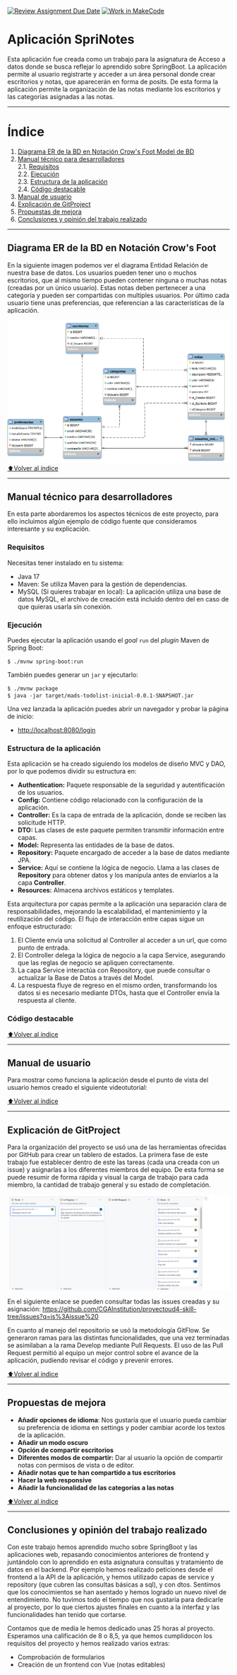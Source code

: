 [![Review Assignment Due Date](https://classroom.github.com/assets/deadline-readme-button-22041afd0340ce965d47ae6ef1cefeee28c7c493a6346c4f15d667ab976d596c.svg)](https://classroom.github.com/a/0a0_p58R)
[![Work in MakeCode](https://classroom.github.com/assets/work-in-make-code-8824cc13a1a3f34ffcd245c82f0ae96fdae6b7d554b6539aec3a03a70825519c.svg)](https://classroom.github.com/online_ide?assignment_repo_id=18039946&assignment_repo_type=AssignmentRepo)

# Aplicación SpriNotes

Esta aplicación fue creada como un trabajo para la asignatura de Acceso a datos donde se busca reflejar lo aprendido sobre SpringBoot.
La aplicación permite al usuario registrarte y acceder a un área personal donde crear escritorios y notas, que aparecerán en forma de posits.
De esta forma la aplicación permite la organización de las notas mediante los escritorios y las categorías asignadas a las notas.

___
# Índice

1. [Diagrama ER de la BD en Notación Crow's Foot Model de BD](#diagrama-er-de-la-bd-en-notación-crows-foot)
1. [Manual técnico para desarrolladores](#manual-técnico-para-desarrolladores) <br>
   2.1. [Requisitos](#requisitos)<br>
   2.2. [Ejecución](#ejecución)<br>
   2.3. [Estructura de la aplicación](#estructura-de-la-aplicación)<br>
   2.4. [Código destacable](#código-destacable)
2. [Manual de usuario](#manual-de-usuario)
1. [Explicación de GitProject](#explicación-de-gitproject)
1. [Propuestas de mejora](#propuestas-de-mejora)
1. [Conclusiones y opinión del trabajo realizado](#conclusiones-y-opinión-del-trabajo-realizado)
___
## Diagrama ER de la BD en Notación Crow's Foot
En la siguiente imagen podemos ver el diagrama Entidad Relación de nuestra base de datos.
Los usuarios pueden tener uno o muchos escritorios, que al mismo tiempo pueden contener ninguna o muchas notas (creadas por un único usuario). Estas notas deben pertenecer a una categoría y pueden ser compartidas con multiples usuarios. 
Por último cada usuario tiene unas preferencias, que referencian a las características de la aplicación.

![diagramaER.png](diagramaER.png)
[⬆️Volver al índice](#índice)
___
## Manual técnico para desarrolladores
En esta parte abordaremos los aspectos técnicos de este proyecto, para ello incluimos algún ejemplo de código fuente que consideramos interesante y su explicación.

### Requisitos

Necesitas tener instalado en tu sistema:

- Java 17
- Maven: Se utiliza Maven para la gestión de dependencias.
- MySQL (Si quieres trabajar en local): La aplicación utiliza una base de datos MySQL, el archivo de creación está incluido dentro del  en caso de que quieras usarla sin conexión.

### Ejecución

Puedes ejecutar la aplicación usando el _goal_ `run` del _plugin_ Maven
de Spring Boot:

```
$ ./mvnw spring-boot:run 
```   

También puedes generar un `jar` y ejecutarlo:

```
$ ./mvnw package
$ java -jar target/mads-todolist-inicial-0.0.1-SNAPSHOT.jar 
```

Una vez lanzada la aplicación puedes abrir un navegador y probar la página de inicio:

- [http://localhost:8080/login](http://localhost:8080/login)

### Estructura de la aplicación

Esta aplicación se ha creado siguiendo los modelos de diseño MVC y DAO, por lo que podemos dividir su estructura en:
- **Authentication:** Paquete responsable de la seguridad y autentificación de los usuarios.
- **Config:** Contiene código relacionado con la configuración de la aplicación.
- **Controller:** Es la capa de entrada de la aplicación, donde se reciben las solicitude HTTP.
- **DTO:** Las clases de este paquete permiten transmitir información entre capas.
- **Model:** Representa las entidades de la base de datos.
- **Repository:** Paquete encargado de acceder a la base de datos mediante JPA.
- **Service:** Aquí se contiene la lógica de negocio. Llama a las clases de **Repository** para obtener datos y los manipula antes de enviarlos a la capa **Controller**.
- **Resources:** Almacena archivos estáticos y templates.

Esta arquitectura por capas permite a la aplicación una separación clara de responsabilidades, mejorando la escalabilidad, el mantenimiento y la reutilización del código.
El flujo de interacción entre capas sigue un enfoque estructurado:

1. El Cliente envía una solicitud al Controller al acceder a un url, que como punto de entrada.
1. El Controller delega la lógica de negocio a la capa Service, asegurando que las reglas de negocio se apliquen correctamente.
1. La capa Service interactúa con Repository, que puede consultar o actualizar la Base de Datos a través del Model.
1. La respuesta fluye de regreso en el mismo orden, transformando los datos si es necesario mediante DTOs, hasta que el Controller envía la respuesta al cliente.

### Código destacable

[⬆️Volver al índice](#índice)
___
## Manual de usuario

Para mostrar como funciona la aplicación desde el punto de vista del usuario hemos creado el siguiente videotutorial:


[⬆️Volver al índice](#índice)
___
## Explicación de GitProject
Para la organización del proyecto se usó una de las herramientas ofrecidas por GitHub para crear un tablero de estados.
La primera fase de este trabajo fue establecer dentro de este las tareas (cada una creada con un issue) y asignarlas a los diferentes miembros del equipo.
De esta forma se puede resumir de forma rápida y visual la carga de trabajo para cada miembro, la cantidad de trabajo general y su estado de completación.

![tablero.PNG](tablero.PNG)

En el siguiente enlace se pueden consultar todas las issues creadas y su asignación:
https://github.com/CGAInstitution/proyectoud4-skill-tree/issues?q=is%3Aissue%20


En cuanto al manejo del repositorio se usó la metodología GitFlow. Se generaron ramas para las distintas funcionalidades, que una vez terminadas se asimilaban a la rama Develop mediante Pull Requests.
El uso de las Pull Request permitió al equipo un mejor control sobre el avance de la aplicación, pudiendo revisar el código y prevenir errores.

[⬆️Volver al índice](#índice)
___
## Propuestas de mejora
- **Añadir opciones de idioma**: Nos gustaría que el usuario pueda cambiar su preferencia de idioma en settings y poder cambiar acorde los textos de la aplicación.
- **Añadir un modo oscuro**
- **Opción de compartir escritorios**
- **Diferentes modos de compartir:** Dar al usuario la opción de compartir notas con permisos de vista o de editor.
- **Añadir notas que te han compartido a tus escritorios**
- **Hacer la web responsive**
- **Añadir la funcionalidad de las categorías a las notas**

[⬆️Volver al índice](#índice)
___
## Conclusiones y opinión del trabajo realizado

Con este trabajo hemos aprendido mucho sobre SpringBoot y las aplicaciones web, repasando conocimientos anteriores de frontend y juntándolo con lo aprendido en esta asignatura consultas y tratamiento de datos en el backend.
Por ejemplo hemos realizado peticiones desde el frontend a la API de la aplicación, y hemos utilizado capas de service y repository (que cubren las consultas básicas a sql), y con dtos. Sentimos que los conocimientos se han asentado y hemos logrado un nuevo nivel de entendimiento.
No tuvimos todo el tiempo que nos gustaría para dedicarle al proyecto, por lo que ciertos ajustes finales en cuanto a la interfaz y las funcionalidades han tenido que cortarse.

Contamos que de media le hemos dedicado unas 25 horas al proyecto. Esperamos una calificación de 8 o 8,5, ya que hemos cumplidocon los requisitos del proyecto y hemos realizado varios extras:
- Comprobación de formularios
- Creación de un frontend con Vue (notas editables)




